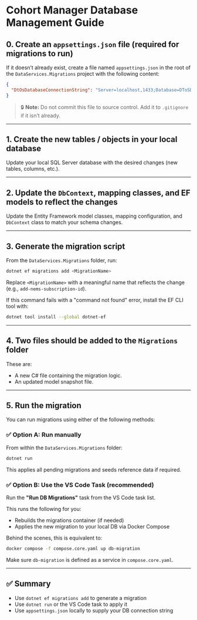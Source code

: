 
# Cohort Manager Database Management Guide

## 0. Create an `appsettings.json` file (required for migrations to run)

If it doesn’t already exist, create a file named `appsettings.json` in the root of the `DataServices.Migrations` project with the following content:

```json
{
  "DtOsDatabaseConnectionString": "Server=localhost,1433;Database=DToSDB;User Id=SA;Password=Password123!;TrustServerCertificate=True"
}
```

> 🔒 **Note:** Do not commit this file to source control. Add it to `.gitignore` if it isn’t already.

---

## 1. Create the new tables / objects in your local database

Update your local SQL Server database with the desired changes (new tables, columns, etc.).

---

## 2. Update the `DbContext`, mapping classes, and EF models to reflect the changes

Update the Entity Framework model classes, mapping configuration, and `DbContext` class to match your schema changes.

---

## 3. Generate the migration script

From the `DataServices.Migrations` folder, run:

```bash
dotnet ef migrations add <MigrationName>
```

Replace `<MigrationName>` with a meaningful name that reflects the change (e.g., `add-nems-subscription-id`).

If this command fails with a "command not found" error, install the EF CLI tool with:

```bash
dotnet tool install --global dotnet-ef
```

---

## 4. Two files should be added to the `Migrations` folder

These are:

- A new C# file containing the migration logic.
- An updated model snapshot file.

---

## 5. Run the migration

You can run migrations using either of the following methods:

### ✅ Option A: Run manually

From within the `DataServices.Migrations` folder:

```bash
dotnet run
```

This applies all pending migrations and seeds reference data if required.

### ✅ Option B: Use the VS Code Task (recommended)

Run the **"Run DB Migrations"** task from the VS Code task list.

This runs the following for you:

- Rebuilds the migrations container (if needed)
- Applies the new migration to your local DB via Docker Compose

Behind the scenes, this is equivalent to:

```bash
docker compose -f compose.core.yaml up db-migration
```

Make sure `db-migration` is defined as a service in `compose.core.yaml`.

---

## ✅ Summary

- Use `dotnet ef migrations add` to generate a migration
- Use `dotnet run` or the VS Code task to apply it
- Use `appsettings.json` locally to supply your DB connection string

